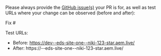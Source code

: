 Please always provide the [GitHub issue(s)](../issues) your PR is for, as well as test URLs where your change can be observed (before and after):

Fix #<gh-issue-id>

Test URLs:
- Before: https://dev--eds-site-one--niki-123-star.aem.live/
- After: https://<branch>--eds-site-one--niki-123-star.aem.live/
